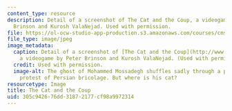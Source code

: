 ```yaml
---
content_type: resource
description: Detail of a screenshot of The Cat and the Coup, a videogame by Peter
  Brinson and Kurosh ValaNejad. Used with permission.
file: https://ol-ocw-studio-app-production.s3.amazonaws.com/courses/cms-615-games-for-social-change-fall-2013/305c942676dd31872177cf98a9972314_cms-615f13.jpg
file_type: image/jpeg
image_metadata:
  caption: Detail of a screenshot of [The Cat and the Coup](http://www.thecatandthecoup.com/),
    a videogame by Peter Brinson and Kurosh ValaNejad. (Used with permission.)
  credit: Used with permission.
  image-alt: The ghost of Mohammed Mossadegh shuffles sadly through a phantasmagoric
    protest of Persian bricolage. But where is his cat?
resourcetype: Image
title: The Cat and the Coup
uid: 305c9426-76dd-3187-2177-cf98a9972314
---
```

